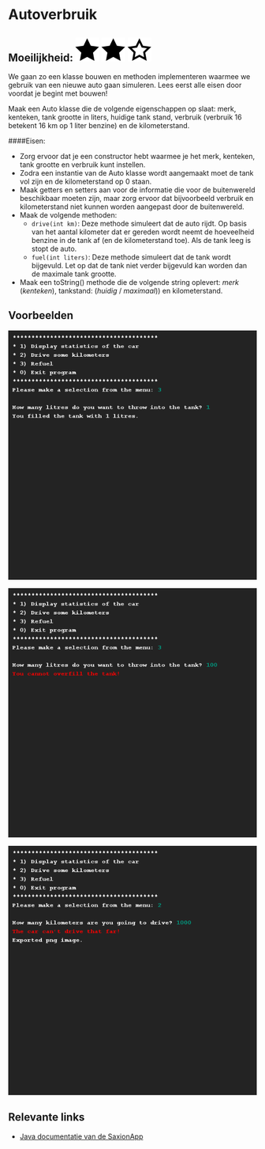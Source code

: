 # Autoverbruik
## Moeilijkheid: ![Filled](../resources/star-filled.svg) ![Filled](../resources/star-filled.svg) ![Outlined](../resources/star-outlined.svg) 

We gaan zo een klasse bouwen en methoden implementeren waarmee we gebruik van een nieuwe auto gaan simuleren. Lees eerst alle eisen door voordat je begint met bouwen!

Maak een Auto klasse die de volgende eigenschappen op slaat: merk, kenteken, tank grootte in liters, huidige tank stand, verbruik (verbruik 16 betekent 16 km op 1 liter benzine) en de kilometerstand.

####Eisen:
- Zorg ervoor dat je een constructor hebt waarmee je het merk, kenteken, tank grootte en verbruik kunt instellen.
- Zodra een instantie van de Auto klasse wordt aangemaakt moet de tank vol zijn en de kilometerstand op 0 staan.
- Maak getters en setters aan voor de informatie die voor de buitenwereld beschikbaar moeten zijn, maar zorg ervoor dat bijvoorbeeld verbruik en kilometerstand niet kunnen worden aangepast door de buitenwereld.
- Maak de volgende methoden:
  - `drive(int km)`: Deze methode simuleert dat de auto rijdt. Op basis van het aantal kilometer dat er gereden wordt neemt de hoeveelheid benzine in de tank af (en de kilometerstand toe). Als de tank leeg is stopt de auto.
  - `fuel(int liters)`: Deze methode simuleert dat de tank wordt bijgevuld. Let op dat de tank niet verder bijgevuld kan worden dan de maximale tank grootte.
- Maak een toString() methode die de volgende string oplevert: *merk* (*kenteken*), tankstand: (*huidig* / *maximaal*)) en kilometerstand.

## Voorbeelden

[//]: # (![Preview]&#40;sample_output.png&#41;)

![Preview](sample_output3.png)

![Preview](sample_output4.png)

![Preview](sample_output2.png)

## Relevante links
* [Java documentatie van de SaxionApp](https://saxionapp.hboictlab.nl/nl/saxion/app/SaxionApp.html)

